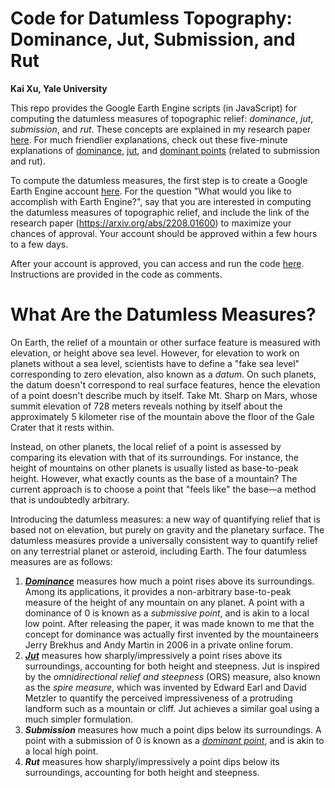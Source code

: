 
# Code for Datumless Topography: Dominance, Jut, Submission, and Rut
**Kai Xu, Yale University**

This repo provides the Google Earth Engine scripts (in JavaScript) for computing the datumless measures of topographic relief: *dominance*, *jut*, *submission*, and *rut*. These concepts are explained in my research paper [here](https://arxiv.org/abs/2208.01600). For much friendlier explanations, check out these five-minute explanations of [dominance](https://www.reddit.com/r/Mountaineering/comments/wfmrxw/a_new_way_to_measure_the_height_of_a_mountain/), [jut](https://www.reddit.com/r/Mountaineering/comments/wup76h/a_new_way_to_quantify_the_impressiveness_of_a/), and [dominant points](https://www.reddit.com/r/Mountaineering/comments/ww1wtw/on_top_of_the_world_a_new_mountain_metric/) (related to submission and rut).

To compute the datumless measures, the first step is to create a Google Earth Engine account [here](https://earthengine.google.com/new_signup/). For the question "What would you like to accomplish with Earth Engine?", say that you are interested in computing the datumless measures of topographic relief, and include the link of the research paper (https://arxiv.org/abs/2208.01600) to maximize your chances of approval. Your account should be approved within a few hours to a few days.

After your account is approved, you can access and run the code [here](https://code.earthengine.google.com/e2c0e4d0f21bdec0bd80ec9e392cd958). Instructions are provided in the code as comments.

# What Are the Datumless Measures?

On Earth, the relief of a mountain or other surface feature is measured with elevation, or height above sea level. However, for elevation to work on planets without a sea level, scientists have to define a "fake sea level" corresponding to zero elevation, also known as a *datum*. On such planets, the datum doesn't correspond to real surface features, hence the elevation of a point doesn't describe much by itself. Take Mt. Sharp on Mars, whose summit elevation of 728 meters reveals nothing by itself about the approximately 5 kilometer rise of the mountain above the floor of the Gale Crater that it rests within.

Instead, on other planets, the local relief of a point is assessed by comparing its elevation with that of its surroundings. For instance, the height of mountains on other planets is usually listed as base-to-peak height. However, what exactly counts as the base of a mountain? The current approach is to choose a point that "feels like" the base—a method that is undoubtedly arbitrary.

Introducing the datumless measures: a new way of quantifying relief that is based not on elevation, but purely on gravity and the planetary surface. The datumless measures provide a universally consistent way to quantify relief on any terrestrial planet or asteroid, including Earth. The four datumless measures are as follows:
 1. ***[Dominance](https://www.reddit.com/r/Mountaineering/comments/wfmrxw/a_new_way_to_measure_the_height_of_a_mountain/)*** measures how much a point rises above its surroundings. Among its applications, it provides a non-arbitrary base-to-peak measure of the height of any mountain on any planet. A point with a dominance of 0 is known as a *submissive point*, and is akin to a local low point. After releasing the paper, it was made known to me that the concept for dominance was actually first invented by the mountaineers Jerry Brekhus and Andy Martin in 2006 in a private online forum.
 2. ***[Jut](https://www.reddit.com/r/Mountaineering/comments/wup76h/a_new_way_to_quantify_the_impressiveness_of_a/)*** measures how sharply/impressively a point rises above its surroundings, accounting for both height and steepness. Jut is inspired by the *omnidirectional relief and steepness* (ORS) measure, also known as the *spire measure*, which was invented by Edward Earl and David Metzler to quantify the perceived impressiveness of a protruding landform such as a mountain or cliff. Jut achieves a similar goal using a much simpler formulation.
3. ***Submission*** measures how much a point dips below its surroundings. A point with a submission of 0 is known as a *[dominant point](https://www.reddit.com/r/Mountaineering/comments/ww1wtw/on_top_of_the_world_a_new_mountain_metric/)*, and is akin to a local high point.
4. ***Rut*** measures how sharply/impressively a point dips below its surroundings, accounting for both height and steepness.
